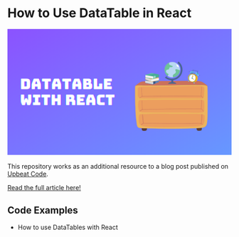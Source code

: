 # How to Use DataTable in React

![alt text](https://github.com/codewithbernard/how-to-use-datatable-in-react/blob/master/datatable-with-react.png)

This repository works as an additional resource to a blog post published on [Upbeat Code](https://www.upbeatcode.com/react/how-to-use-datatable-in-react).

[Read the full article here!](https://www.upbeatcode.com/how-to-use-datatable-in-react)

## Code Examples

- How to use DataTables with React

